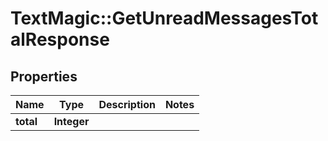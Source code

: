 # TextMagic::GetUnreadMessagesTotalResponse

## Properties
Name | Type | Description | Notes
------------ | ------------- | ------------- | -------------
**total** | **Integer** |  | 


